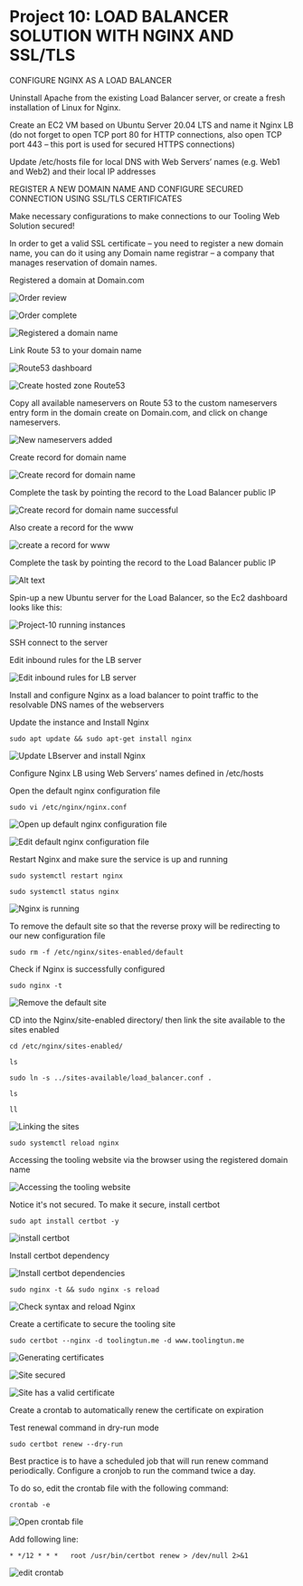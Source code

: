 # Project 10: LOAD BALANCER SOLUTION WITH NGINX AND SSL/TLS

CONFIGURE NGINX AS A LOAD BALANCER

Uninstall Apache from the existing Load Balancer server, or create a fresh installation of Linux for Nginx.

Create an EC2 VM based on Ubuntu Server 20.04 LTS and name it Nginx LB (do not forget to open TCP port 80 for HTTP connections, also open TCP port 443 – this port is used for secured HTTPS connections)

Update /etc/hosts file for local DNS with Web Servers’ names (e.g. Web1 and Web2) and their local IP addresses

REGISTER A NEW DOMAIN NAME AND CONFIGURE SECURED CONNECTION USING SSL/TLS CERTIFICATES

Make necessary configurations to make connections to our Tooling Web Solution secured!

In order to get a valid SSL certificate – you need to register a new domain name, you can do it using any Domain name registrar – a company that manages reservation of domain names.

Registered a domain at Domain.com

![Order review](image/Order_review.PNG)

![Order complete](image/Order_complete.PNG)

![Registered a domain name](image/Domain_Name_registered.PNG)

Link Route 53 to your domain name

![Route53 dashboard](image/Route53_dashboard.PNG)

![Create hosted zone Route53](image/Create_hosted_zone_Route53.PNG)

Copy all available nameservers on Route 53 to the custom nameservers entry form in the domain create on Domain.com, and click on change nameservers.

![New nameservers added](image/New_nameservers_added.PNG)

Create record for domain name

![Create record for domain name](image/Create_record_for_domainName.PNG)

Complete the task by pointing the record to the Load Balancer public IP

![Create record for domain name successful](image/Create_record_for_domainName_Successful.PNG)

Also create a record for the www

![create a record for www](image/Create_record_for_www.PNG)

Complete the task by pointing the record to the Load Balancer public IP

![Alt text](image/Create_record_for_www_Successful.PNG)

Spin-up a new Ubuntu server for the Load Balancer, so the Ec2 dashboard looks like this:

![Project-10 running instances ](image/Project10_AWS_instances.PNG)

SSH connect to the server

Edit inbound rules for the LB server

![Edit inbound rules for LB server](image/Edit_inbound_rules_NginxLB.PNG)

Install and configure Nginx as a load balancer to point traffic to the resolvable DNS names of the webservers

Update the instance and Install Nginx

`sudo apt update && sudo apt-get install nginx`

![Update LBserver and install Nginx](image/Update_LBserver_and_install_Nginx.PNG)

Configure Nginx LB using Web Servers’ names defined in /etc/hosts

Open the default nginx configuration file

`sudo vi /etc/nginx/nginx.conf`

![Open up default nginx configuration file](image/Open_default_nginx_config_file.PNG)

![Edit default nginx configuration file](image/Edit_default_nginx_config_file.PNG)

Restart Nginx and make sure the service is up and running

`sudo systemctl restart nginx`

`sudo systemctl status nginx`

![Nginx is running](image/Nginx_started_sucessfully.PNG)

To remove the default site so that the reverse proxy will be redirecting to our new configuration file

`sudo rm -f /etc/nginx/sites-enabled/default`

Check if Nginx is successfully configured

`sudo nginx -t`

![Remove the default site](image/remove_default_enabled-sites.PNG)

CD into the Nginx/site-enabled directory/
then link the site available to the sites enabled

`cd /etc/nginx/sites-enabled/`

`ls`

`sudo ln -s ../sites-available/load_balancer.conf .`

`ls`

`ll`

![Linking the sites](image/Linkng_sites-aailable_to_LB_config_file.PNG)

`sudo systemctl reload nginx`

Accessing the tooling website via the browser using the registered domain name

![Accessing the tooling website](image/Accessing_webservers_via_the_tooling_website.PNG)

Notice it's not secured. To make it secure, install certbot

`sudo apt install certbot -y`

![install certbot](image/Install_certbot.PNG)

Install certbot dependency

![Install certbot dependencies](image/Install_certbot_dependencies.PNG)

`sudo nginx -t && sudo nginx -s reload`

![Check syntax and reload Nginx](image/Check_syntax_and_reload.PNG)

Create a certificate to secure the tooling site

`sudo certbot --nginx -d toolingtun.me -d www.toolingtun.me`

![Generating certificates](image/Certificate_successfully_generated.PNG)

![Site secured](image/Secured_toolingtun-me-website.PNG)

![Site has a valid certificate](image/Secured_toolingtun-me-website2.png)

Create a crontab to automatically renew the certificate on expiration

 Test renewal command in dry-run mode

`sudo certbot renew --dry-run`

Best practice is to have a scheduled job that will run renew command periodically. Configure a cronjob to run the command twice a day.

To do so, edit the crontab file with the following command:

`crontab -e`

![Open crontab file](image/creating_crontab_for_Ubuntu.PNG)

Add following line:

`* */12 * * *   root /usr/bin/certbot renew > /dev/null 2>&1`

![edit crontab](image/crontab_edit.PNG)
